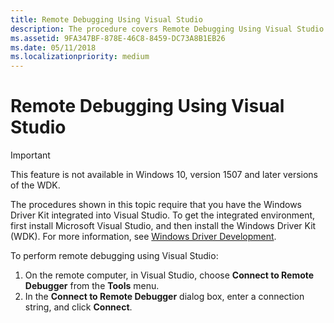 ```yaml
---
title: Remote Debugging Using Visual Studio
description: The procedure covers Remote Debugging Using Visual Studio.
ms.assetid: 9FA347BF-878E-46C8-8459-DC73A8B1EB26
ms.date: 05/11/2018
ms.localizationpriority: medium
---
```


# Remote Debugging Using Visual Studio

> [!IMPORTANT]
> This feature is not available in Windows 10, version 1507 and later versions of the WDK.
>


The procedures shown in this topic require that you have the Windows Driver Kit integrated into Visual Studio. To get the integrated environment, first install Microsoft Visual Studio, and then install the Windows Driver Kit (WDK). For more information, see [Windows Driver Development](https://docs.microsoft.com/windows-hardware/drivers/).

To perform remote debugging using Visual Studio:

1.  On the remote computer, in Visual Studio, choose **Connect to Remote Debugger** from the **Tools** menu.
2.  In the **Connect to Remote Debugger** dialog box, enter a connection string, and click **Connect**.

 

 





